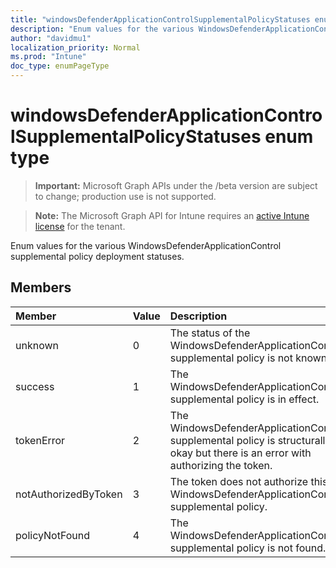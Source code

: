 ```yaml
---
title: "windowsDefenderApplicationControlSupplementalPolicyStatuses enum type"
description: "Enum values for the various WindowsDefenderApplicationControl supplemental policy deployment statuses."
author: "davidmu1"
localization_priority: Normal
ms.prod: "Intune"
doc_type: enumPageType
---
```


# windowsDefenderApplicationControlSupplementalPolicyStatuses enum type

> **Important:** Microsoft Graph APIs under the /beta version are subject to change; production use is not supported.

> **Note:** The Microsoft Graph API for Intune requires an [active Intune license](https://go.microsoft.com/fwlink/?linkid=839381) for the tenant.

Enum values for the various WindowsDefenderApplicationControl supplemental policy deployment statuses.

## Members
|Member|Value|Description|
|:---|:---|:---|
|unknown|0|The status of the WindowsDefenderApplicationControl supplemental policy is not known.|
|success|1|The WindowsDefenderApplicationControl supplemental policy is in effect.|
|tokenError|2|The WindowsDefenderApplicationControl supplemental policy is structurally okay but there is an error with authorizing the token.|
|notAuthorizedByToken|3|The token does not authorize this WindowsDefenderApplicationControl supplemental policy.|
|policyNotFound|4|The WindowsDefenderApplicationControl supplemental policy is not found.|



